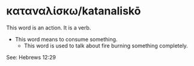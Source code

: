 # καταναλίσκω/katanaliskō
This word is an action. It is a verb.
* This word means to consume something.
    * This word is used to talk about fire burning something completely.

See: Hebrews 12:29
